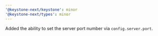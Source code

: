 ```yaml
---
'@keystone-next/keystone': minor
'@keystone-next/types': minor
---
```


Added the ability to set the server port number via `config.server.port`.
